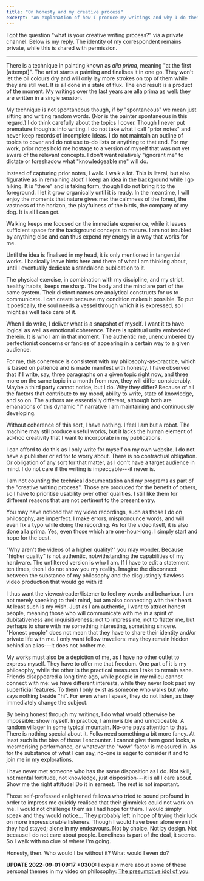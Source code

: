 ```yaml
---
title: "On honesty and my creative process"
excerpt: "An explanation of how I produce my writings and why I do them this way."
---
```


I got the question "what is your creative writing process?" via a
private channel.  Below is my reply.  The identity of my correspondent
remains private, while this is shared with permission.

* * *

There is a technique in painting known as _alla prima_, meaning "at the
first [attempt]".  The artist starts a painting and finalises it in one
go.  They won't let the oil colours dry and will only lay more strokes
on top of them while they are still wet.  It is all done in a state of
flux.  The end result is a product of the moment.  My writings over the
last years are alla prima as well: they are written in a single session.

My technique is not spontaneous though, if by "spontaneous" we mean just
sitting and writing random words.  (Nor is the painter spontaneous in
this regard.)  I do think carefully about the topics I cover.  Though I
never put premature thoughts into writing.  I do not take what I call
"prior notes" and never keep records of incomplete ideas.  I do not
maintain an outline of topics to cover and do not use to-do lists or
anything to that end.  For my work, prior notes hold me hostage to a
version of myself that was not yet aware of the relevant concepts.  I
don't want relatively "ignorant me" to dictate or foreshadow what
"knowledgeable me" will do.

Instead of capturing prior notes, I walk.  I walk a lot.  This is
literal, but also figurative as in remaining aloof.  I keep an idea in
the background while I go hiking.  It is "there" and is taking form,
though I do not bring it to the foreground.  I let it grow organically
until it is ready.  In the meantime, I will enjoy the moments that
nature gives me: the calmness of the forest, the vastness of the
horizon, the playfulness of the birds, the company of my dog.  It is all
I can get.

Walking keeps me focused on the immediate experience, while it leaves
sufficient space for the background concepts to mature.  I am not
troubled by anything else and can thus expend my energy in a way that
works for me.

Until the idea is finalised in my head, it is only mentioned in
tangential works.  I basically leave hints here and there of what I am
thinking about, until I eventually dedicate a standalone publication to
it.

The physical exercise, in combination with my discipline, and my strict,
healthy habits, keeps me sharp.  The body and the mind are part of the
same system.  Their distinct names are analytical constructs for us to
communicate.  I can create because my condition makes it possible.  To
put it poetically, the soul needs a vessel through which it is
expressed, so I might as well take care of it.

When I do write, I deliver what is a snapshot of myself.  I want it to
have logical as well as emotional coherence.  There is spiritual unity
embedded therein.  It is who I am in that moment.  The authentic me,
unencumbered by perfectionist concerns or fancies of appearing in a
certain way to a given audience.

For me, this coherence is consistent with my philosophy-as-practice,
which is based on patience and is made manifest with honesty.  I have
observed that if I write, say, three paragraphs on a given topic right
now, and three more on the same topic in a month from now, they will
differ considerably.  Maybe a third party cannot notice, but I do.  Why
they differ?  Because of all the factors that contribute to my mood,
ability to write, state of knowledge, and so on.  The authors are
essentially different, although both are emanations of this dynamic "I"
narrative I am maintaining and continuously developing.

Without coherence of this sort, I have nothing.  I feel I am but a
robot.  The machine may still produce useful works, but it lacks the
human element of ad-hoc creativity that I want to incorporate in my
publications.

I can afford to do this as I only write for myself on my own website.  I
do not have a publisher or editor to worry about.  There is no
contractual obligation.  Or obligation of any sort for that matter, as I
don't have a target audience in mind.  I do not care if the writing is
impeccable---it never is.

I am not counting the technical documentation and my programs as part of
the "creative writing process".  Those are produced for the benefit of
others, so I have to prioritise usability over other qualities.  I still
like them for different reasons that are not pertinent to the present
entry.

You may have noticed that my video recordings, such as those I do on
philosophy, are imperfect.  I make errors, mispronounce words, and will
even fix a typo while doing the recording.  As for the video itself, it
is also done alla prima.  Yes, even those which are one-hour-long.  I
simply start and hope for the best.

"Why aren't the videos of a higher quality?" you may wonder.  Because
"higher quality" is not authentic, notwithstanding the capabilities of
my hardware.  The unfiltered version is who I am.  If I have to edit a
statement ten times, then I do not show you my reality.  Imagine the
disconnect between the substance of my philosophy and the disgustingly
flawless video production that would go with it!

I thus want the viewer/reader/listener to feel my words and behaviour.
I am not merely speaking to their mind, but am also connecting with
their heart.  At least such is my wish.  Just as I am authentic, I want
to attract honest people, meaning those who will communicate with me in
a spirit of dubitativeness and inquisitiveness: not to impress me, not
to flatter me, but perhaps to share with me something interesting,
something sincere.  "Honest people" does not mean that they have to
share their identity and/or private life with me.  I only want fellow
travellers: may they remain hidden behind an alias---it does not bother
me.

My works must also be a depiction of me, as I have no other outlet to
express myself.  They have to offer me that freedom.  One part of it is
my philosophy, while the other is the practical measures I take to
remain sane.  Friends disappeared a long time ago, while people in my
milieu cannot connect with me: we have different interests, while they
never look past my superficial features.  To them I only exist as
someone who walks but who says nothing beside "hi".  For even when I
speak, they do not listen, as they immediately change the subject.

By being honest through my writings, I do what would otherwise be
impossible: show myself.  In practice, I am invisible and unnoticeable.
A random villager in some typical mountain.  No-one pays attention to
that.  There is nothing special about it.  Folks need something a bit
more fancy.  At least such is the bias of those I encounter.  I cannot
give them good looks, a mesmerising performance, or whatever the "wow"
factor is measured in.  As for the substance of what I can say, no-one
is eager to consider it and to join me in my explorations.

I have never met someone who has the same disposition as I do.  Not
skill, not mental fortitude, not knowledge, just disposition---it is all
I care about.  Show me the right attitude!  Do it in earnest.  The rest
is not important.

Those self-professed enlightened fellows who tried to sound profound in
order to impress me quickly realised that their gimmicks could not work
on me.  I would not challenge them as I had hope for them.  I would
simply speak and they would notice...  They probably left in hope of
trying their luck on more impressionable listeners.  Though I would have
been alone even if they had stayed; alone in my endeavours.  Not by
choice.  Not by design.  Not because I do not care about people.
Loneliness is part of the deal, it seems.  So I walk with no clue of
where I'm going.

Honesty, then.  Who would I be without it?  What would I even do?

**UPDATE 2022-09-01 09:17 +0300:** I explain more about some of these
personal themes in my video on philosophy: [The presumptive idol of
you](https://protesilaos.com/books/2022-08-30-presumptive-idol/).
